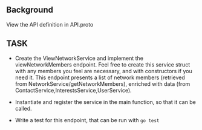 ## Background

View the API definition in API.proto

## TASK
* Create the ViewNetworkService and implement the viewNetworkMembers endpoint.
Feel free to create this service struct with any members you feel are necessary, and with constructors if you need it.
This endpoint presents a list of network members (retrieved from NetworkService/getNetworkMembers), enriched with data 
(from ContactService,InterestsService,UserService).

* Instantiate and register the service in the main function, so that it can be called.

* Write a test for this endpoint, that can be run with `go test`
